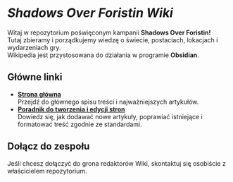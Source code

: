 # *Shadows Over Foristin Wiki*

Witaj w repozytorium poświęconym kampanii **Shadows Over Foristin!**  
Tutaj zbieramy i porządkujemy wiedzę o świecie, postaciach, lokacjach i wydarzeniach gry.  
Wikipedia jest przystosowana do działania w programie **Obsidian**.
## Główne linki

- **[Strona główna](./SOFR-Wiki/Strona%20g%C5%82%C3%B3wna.md)**  
  Przejdź do głównego spisu treści i najważniejszych artykułów.
- **[Poradnik do tworzenia i edycji stron](Poradnik%20do%20tworzenia%20i%20edycji%20stron.md)**  
  Dowiedz się, jak dodawać nowe artykuły, poprawiać istniejące i formatować treść zgodnie ze standardami.
## Dołącz do zespołu
Jeśli chcesz dołączyć do grona redaktorów Wiki, skontaktuj się osobiście z właścicielem repozytorium.